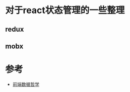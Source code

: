 # 对于react状态管理的一些整理

## redux
## mobx


# 参考

- [前端数据哲学](https://github.com/ascoders/weekly/blob/v2/042.%E7%B2%BE%E8%AF%BB%E3%80%8A%E5%89%8D%E7%AB%AF%E6%95%B0%E6%8D%AE%E6%B5%81%E5%93%B2%E5%AD%A6%E3%80%8B.md)